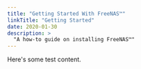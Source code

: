 ```yaml
---
title: "Getting Started With FreeNAS™"
linkTitle: "Getting Started"
date: 2020-01-30
description: >
  "A how-to guide on installing FreeNAS™"
---
```


Here's some test content.